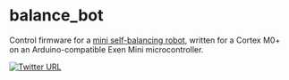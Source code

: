 # balance_bot

Control firmware for a [mini self-balancing robot](https://hackaday.io/project/179251-mini-self-balancing-robot-raspi-arduino), written for a Cortex M0+ on an Arduino-compatible Exen Mini microcontroller.

[![Twitter URL](https://img.shields.io/twitter/follow/BenScottSteer?style=social)](https://twitter.com/BenScottSteer)
